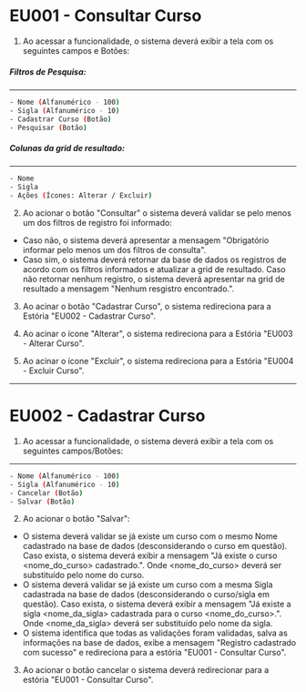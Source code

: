 # EU001 - Consultar Curso

1. Ao acessar a funcionalidade, o sistema deverá exibir a tela com os seguintes campos e Botões:
##### Filtros de Pesquisa:
----
```sh
- Nome (Alfanumérico - 100)
- Sigla (Alfanumérico - 10)
- Cadastrar Curso (Botão)
- Pesquisar (Botão)
```

##### Colunas da grid de resultado:
----
```sh
- Nome
- Sigla
- Ações (Ícones: Alterar / Excluir)
```

2. Ao acionar o botão "Consultar" o sistema deverá validar se pelo menos um dos filtros de registro foi informado:
- Caso não, o sistema deverá apresentar a mensagem "Obrigatório informar pelo menos um dos filtros de consulta".
- Caso sim, o sistema deverá retornar da base de dados os registros de acordo com os filtros informados e atualizar a grid de resultado. Caso não retornar nenhum registro, o sistema deverá apresentar na grid de resultado a mensagem "Nenhum resgistro encontrado.".

3. Ao acinar o botão "Cadastrar Curso", o sistema redireciona para a Estória "EU002 - Cadastrar Curso".

4. Ao acinar o ícone "Alterar", o sistema redireciona para a Estória "EU003 - Alterar Curso".

5. Ao acinar o ícone "Excluir", o sistema redireciona para a Estória "EU004 - Excluir Curso".

----
# EU002 - Cadastrar Curso

1. Ao acessar a funcionalidade, o sistema deverá exibir a tela com os seguintes campos/Botões:
----
```sh
- Nome (Alfanumérico - 100)
- Sigla (Alfanumérico - 10)
- Cancelar (Botão)
- Salvar (Botão)
```
2. Ao acionar o botão "Salvar":
- O sistema deverá validar se já existe um curso com o mesmo Nome cadastrado na base de dados (desconsiderando o curso em questão). Caso exista, o sistema deverá exibir a mensagem "Já existe o curso <nome_do_curso> cadastrado.". Onde <nome_do_curso> deverá ser substituído pelo nome do curso.
- O sistema deverá validar se já existe um curso com a mesma Sigla cadastrada na base de dados (desconsiderando o curso/sigla em questão). Caso exista, o sistema deverá exibir a mensagem "Já existe a sigla <nome_da_sigla> cadastrada para o curso <nome_do_curso>.". Onde <nome_da_sigla> deverá ser substituído pelo nome da sigla.
- O sistema identifica que todas as validações foram validadas, salva as informações na base de dados, exibe a mensagem "Registro cadastrado com sucesso" e redireciona para a estória "EU001 - Consultar Curso".

3. Ao acionar o botão cancelar o sistema deverá redirecionar para a estória "EU001 - Consultar Curso".
